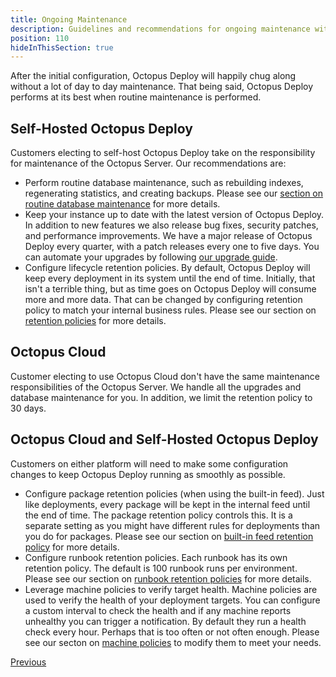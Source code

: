 ```yaml
---
title: Ongoing Maintenance
description: Guidelines and recommendations for ongoing maintenance with Octopus Deploy.
position: 110
hideInThisSection: true
---
```


After the initial configuration, Octopus Deploy will happily chug along without a lot of day to day maintenance.  That being said, Octopus Deploy performs at its best when routine maintenance is performed.  

## Self-Hosted Octopus Deploy

Customers electing to self-host Octopus Deploy take on the responsibility for maintenance of the Octopus Server.  Our recommendations are:

- Perform routine database maintenance, such as rebuilding indexes, regenerating statistics, and creating backups.  Please see our [section on routine database maintenance](/docs/administration/data/octopus-database/index.md#maintenance) for more details.
- Keep your instance up to date with the latest version of Octopus Deploy.  In addition to new features we also release bug fixes, security patches, and performance improvements.  We have a major release of Octopus Deploy every quarter, with a patch releases every one to five days.  You can automate your upgrades by following [our upgrade guide](/docs/administration/upgrading/guide/automate-upgrades.md).
- Configure lifecycle retention policies.  By default, Octopus Deploy will keep every deployment in its system until the end of time.  Initially, that isn't a terrible thing, but as time goes on Octopus Deploy will consume more and more data.  That can be changed by configuring retention policy to match your internal business rules.  Please see our section on [retention policies](/docs/administration/retention-policies/index.md) for more details.

## Octopus Cloud

Customer electing to use Octopus Cloud don't have the same maintenance responsibilities of the Octopus Server.  We handle all the upgrades and database maintenance for you.  In addition, we limit the retention policy to 30 days.

## Octopus Cloud and Self-Hosted Octopus Deploy

Customers on either platform will need to make some configuration changes to keep Octopus Deploy running as smoothly as possible.

- Configure package retention policies (when using the built-in feed).  Just like deployments, every package will be kept in the internal feed until the end of time.  The package retention policy controls this.  It is a separate setting as you might have different rules for deployments than you do for packages.  Please see our section on [built-in feed retention policy](/docs/administration/retention-policies/index.md#set-builtinfeed-retentionpolicy) for more details.
- Configure runbook retention policies.  Each runbook has its own retention policy.  The default is 100 runbook runs per environment.  Please see our section on [runbook retention policies](/docs/runbooks/runbooks-vs-deployments.md#retention-policy) for more details.
- Leverage machine policies to verify target health.  Machine policies are used to verify the health of your deployment targets.  You can configure a custom interval to check the health and if any machine reports unhealthy you can trigger a notification.  By default they run a health check every hour.  Perhaps that is too often or not often enough.  Please see our secton on [machine policies](/docs/infrastructure/deployment-targets/machine-policies.md#health-check) to modify them to meet your needs.


<span><a class="btn btn-outline-dark" href="/docs/getting-started/best-practices/notifications">Previous</a></span>